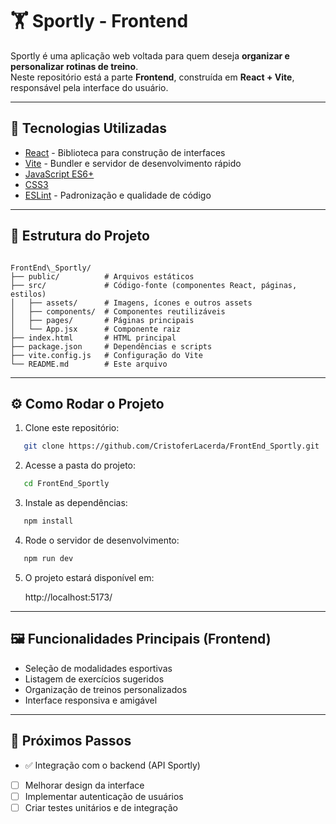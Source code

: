 # 🏋️ Sportly - Frontend

Sportly é uma aplicação web voltada para quem deseja **organizar e personalizar rotinas de treino**.  
Neste repositório está a parte **Frontend**, construída em **React + Vite**, responsável pela interface do usuário.

---

## 🚀 Tecnologias Utilizadas

- [React](https://react.dev/) - Biblioteca para construção de interfaces
- [Vite](https://vitejs.dev/) - Bundler e servidor de desenvolvimento rápido
- [JavaScript ES6+](https://developer.mozilla.org/pt-BR/docs/Web/JavaScript) 
- [CSS3](https://developer.mozilla.org/pt-BR/docs/Web/CSS)
- [ESLint](https://eslint.org/) - Padronização e qualidade de código

---

## 📂 Estrutura do Projeto

```

FrontEnd\_Sportly/
├── public/          # Arquivos estáticos
├── src/             # Código-fonte (componentes React, páginas, estilos)
│   ├── assets/      # Imagens, ícones e outros assets
│   ├── components/  # Componentes reutilizáveis
│   ├── pages/       # Páginas principais
│   └── App.jsx      # Componente raiz
├── index.html       # HTML principal
├── package.json     # Dependências e scripts
├── vite.config.js   # Configuração do Vite
└── README.md        # Este arquivo

````

---

## ⚙️ Como Rodar o Projeto

1. Clone este repositório:
   
```Bash
   git clone https://github.com/CristoferLacerda/FrontEnd_Sportly.git
```

2. Acesse a pasta do projeto:


```Bash
   cd FrontEnd_Sportly
```

3. Instale as dependências:


```Bash
   npm install
```

4. Rode o servidor de desenvolvimento:


```Bash
   npm run dev
```

5. O projeto estará disponível em:

   http://localhost:5173/

---

## 🖼️ Funcionalidades Principais (Frontend)

* Seleção de modalidades esportivas
* Listagem de exercícios sugeridos
* Organização de treinos personalizados
* Interface responsiva e amigável

---

## 📌 Próximos Passos

* ✅ Integração com o backend (API Sportly)
* [ ] Melhorar design da interface
* [ ] Implementar autenticação de usuários
* [ ] Criar testes unitários e de integração
